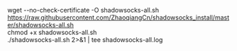 wget --no-check-certificate -O shadowsocks-all.sh https://raw.githubusercontent.com/ZhaoqiangCn/shadowsocks_install/master/shadowsocks-all.sh  
chmod +x shadowsocks-all.sh  
./shadowsocks-all.sh 2>&1 | tee shadowsocks-all.log  
